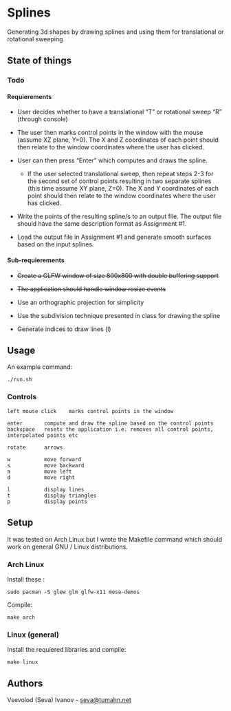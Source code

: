 # Splines

Generating 3d shapes by drawing splines and using them for translational or rotational sweeping

## State of things

### Todo

#### Requierements

* User decides whether to have a translational “T” or rotational sweep “R” (through console)

* The user then marks control points in the window with the mouse (assume XZ plane, Y=0). The X and Z coordinates of each point should then relate to the window coordinates where the user has clicked.

* User can then press “Enter” which computes and draws the spline.
    
    * If the user selected translational sweep, then repeat steps 2-3 for the second set of control points resulting in two separate splines (this time assume XY plane, Z=0). The X and Y coordinates of each point should then relate to the window coordinates where the user has clicked.

* Write the points of the resulting spline/s to an output file. The output file should have the same description format as Assignment #1.

* Load the output file in Assignment #1 and generate smooth surfaces based on the input splines.

#### Sub-requierements

* ~~Create a GLFW window of size 800x800 with double buffering support~~

* ~~The application should handle window resize events~~

* Use an orthographic projection for simplicity

* Use the subdivision technique presented in class for drawing the spline

* Generate indices to draw lines (l)

## Usage

An example command:

    ./run.sh

### Controls

    left mouse click    marks control points in the window

    enter       compute and draw the spline based on the control points
    backspace   resets the application i.e. removes all control points, interpolated points etc

    rotate      arrows
    
    w           move forward
    s           move backward
    a           move left
    d           move right
    
    l           display lines
    t           display triangles
    p           display points

## Setup

It was tested on Arch Linux but I wrote the Makefile command which should work on general GNU / Linux distributions.

### Arch Linux

Install these :

    sudo pacman -S glew glm glfw-x11 mesa-demos

Compile:

    make arch

### Linux (general)

Install the requiered libraries and compile:

    make linux

## Authors

Vsevolod (Seva) Ivanov - seva@tumahn.net
